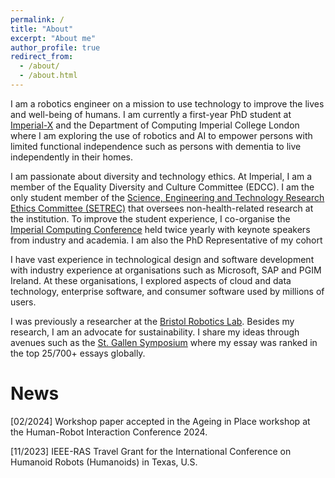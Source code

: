 ```yaml
---
permalink: /
title: "About"
excerpt: "About me"
author_profile: true
redirect_from: 
  - /about/
  - /about.html
---
```


I am a robotics engineer on a mission to use technology to improve the lives and well-being of humans. I am currently a first-year PhD student at [Imperial-X](https://ix.imperial.ac.uk/) and the Department of Computing Imperial 
College London where I am exploring the use of robotics and AI to empower persons with limited functional independence such as persons with dementia to live independently in their homes. 

I am passionate about diversity and technology ethics. At Imperial, I am a member of the Equality Diversity and Culture Committee (EDCC). I am the only student member of the [Science, Engineering and Technology Research Ethics Committee (SETREC)](https://www.imperial.ac.uk/research-ethics-committee/committees/setrec/) that oversees non-health-related research at the institution. To improve the student experience, I co-organise the [Imperial Computing Conference](https://icc.doc.ic.ac.uk) held twice yearly with keynote speakers from industry and academia. I am also the PhD Representative of my cohort

I have vast experience in technological design and software development with industry experience at organisations such as Microsoft, SAP and PGIM Ireland. At these organisations, I explored aspects of cloud and data technology, enterprise software, and consumer software used by millions of users. 

I was previously a researcher at the [Bristol Robotics Lab](https://www.bristolroboticslab.com/).  Besides my research, I am an advocate for sustainability. I share my ideas through avenues such as the [St. Gallen Symposium](https://symposium.org/top-25-essays-52nd-gec/) where my essay was ranked in the top 25/700+ essays globally.  





News
======
[02/2024] Workshop paper accepted in the Ageing in Place workshop at the Human-Robot Interaction Conference 2024.

[11/2023] IEEE-RAS Travel Grant for the International Conference on Humanoid Robots (Humanoids) in Texas, U.S.
